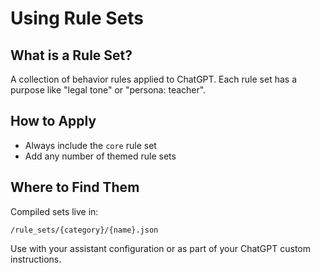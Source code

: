 # Using Rule Sets

## What is a Rule Set?
A collection of behavior rules applied to ChatGPT. Each rule set has a purpose like "legal tone" or "persona: teacher".

## How to Apply
- Always include the `core` rule set
- Add any number of themed rule sets

## Where to Find Them
Compiled sets live in:
```
/rule_sets/{category}/{name}.json
```

Use with your assistant configuration or as part of your ChatGPT custom instructions.